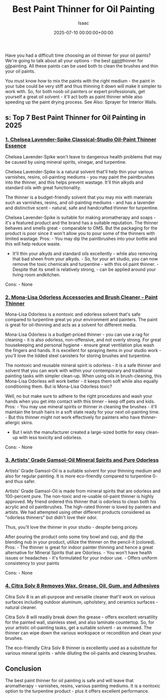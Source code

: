 ﻿---
title: Best Paint Thinner for Oil Painting
description: Have you had a difficult time choosing an oil thinner for your oil paints? We're going to talk about all your options - the best paint thinner for oil painting.
slug: /best-paint-thinner-for-oil-painting/
date: 2025-07-10 00:00:00+00:00
lastmod: 2025-07-10 00:00:00+03:00
author: Isaac
categories:
- Paint
tags:
- paint
- thinner
- oil
layout: post
---

Have you had a difficult time choosing an oil thinner for your oil paints? We're going to talk about all your options - the best [paint](https://pestpolicy.com/best-oil-based-primer-for-cabinets/)thinner for [oil](https://pestpolicy.com/best-paint-brushes-for-oil-based-paint/)painting. All these paints can be used both to clean the brushes and thin your oil paints.

You must know how to mix the paints with the right medium - the paint in your tube could be very stiff and thus thinning it down will make it simpler to work with. So, for both noob oil painters or expert professionals, get yourself a great oil solvent - it'll act both as paint thinner while also speeding up the paint drying process. See Also: Sprayer for Interior Walls.

##  s: Top 7 Best Paint Thinner for Oil Painting in 2025

###  [1. Chelsea Lavender-Spike Classical-Studio Oil-Paint Thinner Essence](https://www.amazon.com/dp/B00N1EFQGK/?tag=p-policy-20)

Chelsea Lavender-Spike won't leave to dangerous health problems that may be caused by using mineral spirits, vinegar, and turpentine.

Chelsea Lavender-Spike is a natural solvent that'll help thin your various varnishes, resins, oil-painting mediums - you may paint the paintbrushes into the thinner, and this helps prevent wastage. It'll thin alkyds and standard oils with great functionality.

The thinner is a budget-friendly solvent that you may mix with materials such as varnishes, resins, and oil-painting mediums - and has a lavender and distinctive scent - natural, safe and handcrafted thinner for turpentine.

Chelsea Lavender-Spike is suitable for making aromatherapy and soaps - it's a featured product and the brand has a suitable reputation. The thinner behaves and smells great - comparable to OMS. But the packaging for the product is poor since it won't allow you to pour some of the thinners with limited wastage. Pros: - You may dip the paintbrushes into your bottle and this will help reduce waste.

- It'll thin your alkyds and standard oils excellently - while also removing that bad sheen from your alkyds. - So, for your art studio, you can now remove the toxic chemicals and turpentine - with this oil paint thinner. - Despite that its smell is relatively strong, - can be applied around your living room andkitchen.

Cons: - None


###  [2. Mona-Lisa Odorless Accessories and Brush Cleaner - Paint Thinner](https://www.amazon.com/dp/B002646NBS/?tag=p-policy-20)

Mona-Lisa Odorless is a nontoxic and odorless solvent that's safe compared to turpentine great yo your environment and painters. The paint is great for oil-thinning and acts as a solvent for different media.

Mona-Lisa Odorless is a budget-priced thinner - you can use a rag for cleaning - it is also odorless, non-offensive, and not overly strong. For great housekeeping and personal hygiene - ensure great ventilation plus wash the fingers and hands. It is excellent for spraying items in your studio work - you'll love the lidded steel canisters for storing brushes and turpentine.

The nontoxic and reusable mineral spirit is odorless - it is a safe thinner and solvent that you can work with within your contemporary and traditional painting tasks with simpler clean-up. When using oils in brush-cleaning, this Mona-Lisa Odorless will work better - it keeps them soft while also equally conditioning them. But is Mona-Lisa Odorless toxic?

Well, no but make sure to adhere to the right procedures and wash your hands when you get into contact with this tinner - keep off pets and kids. Pros: - You may use mineral spirits or thinner in cleaning the brushes - it'll maintain the brush hairs in a soft state ready for your next oil-painting time. - But this thinner might not work effectively for painters who have thinner-allergic skins.

- But I wish the manufacturer created a large-sized bottle for easy clean-up with less toxicity and odorless.

Cons: - None


###  [3. Artists' Grade Gamsol-Oil Mineral Spirits and Pure Odorless](https://www.amazon.com/dp/B0006IKCHW/?tag=p-policy-20)

Artists' Grade Gamsol-Oil is a suitable solvent for your thinning medium and also for regular painting. It is more eco-friendly compared to turpentine 0- and thus safer.

Artists' Grade Gamsol-Oil is made from mineral spirits that are odorless and 100-percent pure. The non-toxic and re-usable oil-paint thinner is highly approved. My friend ordered this thinner that is odorless to clean both his acrylic and oil paintbrushes. The high-rated thinner is loved by painters and artists. We had attempted using other different products considered as "odorless thinners" but didn't love their odor.

Thus, you'll love the thinner in your studio - despite being pricey.

After pouring the product onto some tiny bowl and cup, and dip the blending nub in your product, utilize the thinner on the pencil-it (colored). Pros: - The thinner is great for indoor painter thinning and hence a great alternative for Mineral Spirits that are Odorless. - You won't have health issues or headaches - it's formulated for your indoor use. - Offers uniform consistency to your paints

Cons: - None


###  [4. Citra Solv 8 Removes Wax, Grease, Oil, Gum, and Adhesives](https://www.amazon.com/dp/B00MC6E1AA/?tag=p-policy-20)

Citra Solv 8 is an all-purpose and versatile cleaner that'll work on various surfaces including outdoor aluminum, upholstery, and ceramics surfaces - natural cleaner.

Citra Solv 8 will readily break down the grease - offers excellent versatility for the painted wall, stainless steel, and also laminate countertop. So, for your artistic oil-painting tasks, get a suitable solvent - as reviewed. The thinner can wipe down the various workspace or recondition and clean your brushes.

The eco-friendly Citra Solv 8 thinner is excellently used as a substitute for various mineral spirits - while diluting the oil-paints and cleaning brushes.


##  Conclusion

The best paint thinner for oil painting is safe and will leave that aromatherapy - varnishes, resins, various painting mediums. It is a nontoxic option to the turpentine product - plus it offers excellent performance.

